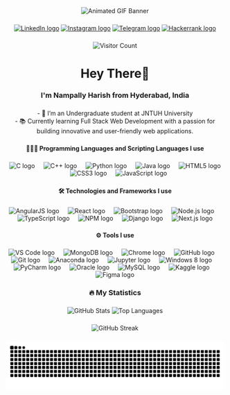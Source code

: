 <div align="center">
  <img height="450" src="https://user-images.githubusercontent.com/74038190/212749171-b84692a8-2b04-4e3b-93ca-ac14705da224.gif" alt="Animated GIF Banner" />
</div>

###

<div align="center">
  <a href="https://www.linkedin.com/in/your_linkedin_profile_url" target="_blank"><img src="https://raw.githubusercontent.com/maurodesouza/profile-readme-generator/master/src/assets/icons/social/linkedin/default.svg" width="50" height="40" alt="LinkedIn logo" /></a>
  <a href="https://www.instagram.com/your_instagram_username" target="_blank"><img src="https://raw.githubusercontent.com/maurodesouza/profile-readme-generator/master/src/assets/icons/social/instagram/default.svg" width="50" height="40" alt="Instagram logo" /></a>
  <a href="https://t.me/your_telegram_username" target="_blank"><img src="https://raw.githubusercontent.com/maurodesouza/profile-readme-generator/master/src/assets/icons/social/telegram/default.svg" width="50" height="40" alt="Telegram logo" /></a>
  <a href="https://www.hackerrank.com/your_hackerrank_username" target="_blank"><img src="https://raw.githubusercontent.com/maurodesouza/profile-readme-generator/master/src/assets/icons/social/hackerrank/default.svg" width="50" height="40" alt="Hackerrank logo" /></a>
</div>

###

<div align="center">
  <img src="https://visitor-badge.laobi.icu/badge?page_id=nampallyharish4.nampallyharish4&" alt="Visitor Count" />
</div>

###

<h1 align="center">Hey There👋</h1>

###

<h3 align="center">I'm Nampally Harish from Hyderabad, India</h3>

###

<p align="center">- 🔭 I’m an Undergraduate student at JNTUH University <br>- 📚 Currently learning Full Stack Web Development with a passion for building innovative and user-friendly web applications.</p>

###

<h4 align="center">👨🏻‍💻 Programming Languages and Scripting Languages I use</h4>

###

<div align="center">
  <img src="https://cdn.jsdelivr.net/gh/devicons/devicon/icons/c/c-original.svg" height="40" alt="C logo" />
  <img width="12" />
  <img src="https://cdn.jsdelivr.net/gh/devicons/devicon/icons/cplusplus/cplusplus-original.svg" height="40" alt="C++ logo" />
  <img width="12" />
  <img src="https://cdn.jsdelivr.net/gh/devicons/devicon/icons/python/python-original.svg" height="40" alt="Python logo" />
  <img width="12" />
  <img src="https://cdn.jsdelivr.net/gh/devicons/devicon/icons/java/java-original.svg" height="40" alt="Java logo" />
  <img width="12" />
  <img src="https://cdn.jsdelivr.net/gh/devicons/devicon/icons/html5/html5-original.svg" height="40" alt="HTML5 logo" />
  <img width="12" />
  <img src="https://cdn.jsdelivr.net/gh/devicons/devicon/icons/css3/css3-original.svg" height="40" alt="CSS3 logo" />
  <img width="12" />
  <img src="https://cdn.jsdelivr.net/gh/devicons/devicon/icons/javascript/javascript-original.svg" height="40" alt="JavaScript logo" />
</div>

###

<h4 align="center">🛠️ Technologies and Frameworks I use</h4>

###

<div align="center">
  <img src="https://cdn.jsdelivr.net/gh/devicons/devicon/icons/angularjs/angularjs-original.svg" height="40" alt="AngularJS logo" />
  <img width="12" />
  <img src="https://cdn.jsdelivr.net/gh/devicons/devicon/icons/react/react-original.svg" height="40" alt="React logo" />
  <img width="12" />
  <img src="https://cdn.jsdelivr.net/gh/devicons/devicon/icons/bootstrap/bootstrap-original.svg" height="40" alt="Bootstrap logo" />
  <img width="12" />
  <img src="https://cdn.jsdelivr.net/gh/devicons/devicon/icons/nodejs/nodejs-original.svg" height="40" alt="Node.js logo" />
  <img width="12" />
  <img src="https://cdn.jsdelivr.net/gh/devicons/devicon/icons/typescript/typescript-original.svg" height="40" alt="TypeScript logo" />
  <img width="12" />
  <img src="https://cdn.jsdelivr.net/gh/devicons/devicon/icons/npm/npm-original-wordmark.svg" height="40" alt="NPM logo" />
  <img width="12" />
  <img src="https://cdn.jsdelivr.net/gh/devicons/devicon/icons/django/django-plain.svg" height="40" alt="Django logo" />
  <img width="12" />
  <img src="https://cdn.jsdelivr.net/gh/devicons/devicon/icons/nextjs/nextjs-original.svg" height="40" alt="Next.js logo" />
</div>

###

<h4 align="center">⚙️ Tools I use</h4>

###

<div align="center">
  <img src="https://skillicons.dev/icons?i=vscode" height="40" alt="VS Code logo" />
  <img width="12" />
  <img src="https://skillicons.dev/icons?i=mongodb" height="40" alt="MongoDB logo" />
  <img width="12" />
  <img src="https://cdn.jsdelivr.net/gh/devicons/devicon/icons/chrome/chrome-original.svg" height="40" alt="Chrome logo" />
  <img width="12" />
  <img src="https://skillicons.dev/icons?i=github" height="40" alt="GitHub logo" />
  <img width="12" />
  <img src="https://skillicons.dev/icons?i=git" height="40" alt="Git logo" />
  <img width="12" />
  <img src="https://cdn.jsdelivr.net/gh/devicons/devicon/icons/anaconda/anaconda-original.svg" height="40" alt="Anaconda logo" />
  <img width="12" />
  <img src="https://cdn.jsdelivr.net/gh/devicons/devicon/icons/jupyter/jupyter-original.svg" height="40" alt="Jupyter logo" />
  <img width="12" />
  <img src="https://cdn.jsdelivr.net/gh/devicons/devicon/icons/windows8/windows8-original.svg" height="40" alt="Windows 8 logo" />
  <img width="12" />
  <img src="https://cdn.jsdelivr.net/gh/devicons/devicon/icons/pycharm/pycharm-original.svg" height="40" alt="PyCharm logo" />
  <img width="12" />
  <img src="https://cdn.jsdelivr.net/gh/devicons/devicon/icons/oracle/oracle-original.svg" height="40" alt="Oracle logo" />
  <img width="12" />
  <img src="https://skillicons.dev/icons?i=mysql" height="40" alt="MySQL logo" />
  <img width="12" />
  <img src="https://cdn.simpleicons.org/kaggle/20BEFF" height="40" alt="Kaggle logo" />
  <img width="12" />
  <img src="https://skillicons.dev/icons?i=figma" height="40" alt="Figma logo" />
</div>

###

<h3 align="center">🔥 My Statistics</h3>

###

<div align="center">
  <img src="https://github-readme-stats.vercel.app/api?username=nampallyharish4&hide_title=false&hide_rank=false&show_icons=true&include_all_commits=true&count_private=true&disable_animations=false&theme=codeSTACKr&locale=en&hide_border=false&order=1" height="150" alt="GitHub Stats" />
  <img src="https://github-readme-stats.vercel.app/api/top-langs?username=nampallyharish4&locale=en&hide_title=false&layout=compact&card_width=320&langs_count=5&theme=codeSTACKr&hide_border=false&order=2" height="150" alt="Top Languages" />
</div>

###

<div align="center">
  <img src="https://streak-stats.demolab.com?user=nampallyharish4&locale=en&mode=daily&theme=codeSTACKr&hide_border=false&border_radius=5&order=3" height="150" alt="GitHub Streak" />
</div>

###

<img src="https://raw.githubusercontent.com/nampallyharish4/nampallyharish4/output/snake.svg" alt="GitHub Contribution Snake" />

###
